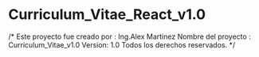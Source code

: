 # Curriculum_Vitae_React_v1.0
/* 
  Este proyecto fue creado por :
  Ing.Alex Martinez
  Nombre del proyecto :  
  Curriculum_Vitae_v1.0 
  Version:
  1.0
  Todos los derechos reservados.
*/
